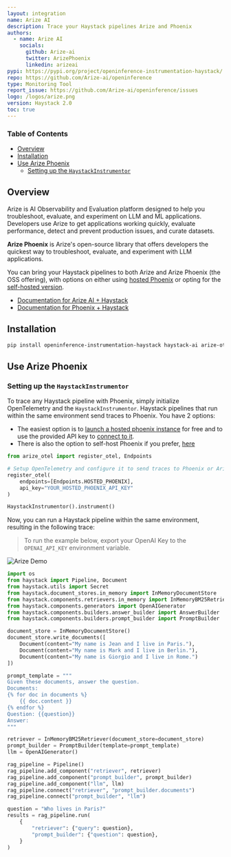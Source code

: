 ```yaml
---
layout: integration
name: Arize AI
description: Trace your Haystack pipelines Arize and Phoenix
authors:
  - name: Arize AI
    socials:
      github: Arize-ai
      twitter: ArizePhoenix
      linkedin: arizeai
pypi: https://pypi.org/project/openinference-instrumentation-haystack/
repo: https://github.com/Arize-ai/openinference
type: Monitoring Tool
report_issue: https://github.com/Arize-ai/openinference/issues
logo: /logos/arize.png
version: Haystack 2.0
toc: true
---
```


### **Table of Contents**

- [Overview](#overview)
- [Installation](#installation)
- [Use Arize Phoenix](#use-arize-phoenix)
  - [Setting up the `HaystackInstrumentor`](#setting-up-the-haystackinstrumentor)

## Overview

Arize is AI Observability and Evaluation platform designed to help you troubleshoot, evaluate, and experiment on LLM and ML applications. Developers use Arize to get applications working quickly, evaluate performance, detect and prevent production issues, and curate datasets.

**Arize Phoenix** is Arize's open-source library that offers developers the quickest way to troubleshoot, evaluate, and experiment with LLM applications.

You can bring your Haystack pipelines to both Arize and Arize Phoenix (the OSS offering), with options on either using [hosted Phoenix](https://phoenix.arize.com) or opting for the [self-hosted version](https://docs.arize.com/phoenix/deployment).

- [Documentation for Arize AI + Haystack](https://docs.arize.com/arize/large-language-models/tracing/auto-instrumentation/haystack)
- [Documentation for Phoenix + Haystack](https://docs.arize.com/phoenix/tracing/integrations-tracing/haystack)

## Installation

```bash
pip install openinference-instrumentation-haystack haystack-ai arize-otel opentelemetry-sdk opentelemetry-exporter-otlp
```

## Use Arize Phoenix

### Setting up the `HaystackInstrumentor`

To trace any Haystack pipeline with Phoenix, simply initialize OpenTelemetry and the `HaystackInstrumentor`. Haystack pipelines that run within the same environment send traces to Phoenix.
You have 2 options:

- The easiest option is to [launch a hosted phoenix instance](https://phoenix.arize.com/) for free and to use the provided API key to [connect to it](https://docs.arize.com/phoenix/hosted-phoenix).
- There is also the option to self-host Phoenix if you prefer, [here](https://docs.arize.com/phoenix/deployment/deploying-phoenix)

```python
from arize_otel import register_otel, Endpoints

# Setup OpenTelemetry and configure it to send traces to Phoenix or Arize
register_otel(
    endpoints=[Endpoints.HOSTED_PHOENIX],
    api_key="YOUR_HOSTED_PHOENIX_API_KEY"
)

HaystackInstrumentor().instrument()
```

Now, you can run a Haystack pipeline within the same environment, resulting in the following trace:

> To run the example below, export your OpenAI Key to the `OPENAI_API_KEY` environment variable.

![Arize Demo](https://raw.githubusercontent.com/deepset-ai/haystack-integrations/main/images/arize-demo.gif)

```python
import os
from haystack import Pipeline, Document
from haystack.utils import Secret
from haystack.document_stores.in_memory import InMemoryDocumentStore
from haystack.components.retrievers.in_memory import InMemoryBM25Retriever
from haystack.components.generators import OpenAIGenerator
from haystack.components.builders.answer_builder import AnswerBuilder
from haystack.components.builders.prompt_builder import PromptBuilder

document_store = InMemoryDocumentStore()
document_store.write_documents([
    Document(content="My name is Jean and I live in Paris."),
    Document(content="My name is Mark and I live in Berlin."),
    Document(content="My name is Giorgio and I live in Rome.")
])

prompt_template = """
Given these documents, answer the question.
Documents:
{% for doc in documents %}
    {{ doc.content }}
{% endfor %}
Question: {{question}}
Answer:
"""

retriever = InMemoryBM25Retriever(document_store=document_store)
prompt_builder = PromptBuilder(template=prompt_template)
llm = OpenAIGenerator()

rag_pipeline = Pipeline()
rag_pipeline.add_component("retriever", retriever)
rag_pipeline.add_component("prompt_builder", prompt_builder)
rag_pipeline.add_component("llm", llm)
rag_pipeline.connect("retriever", "prompt_builder.documents")
rag_pipeline.connect("prompt_builder", "llm")

question = "Who lives in Paris?"
results = rag_pipeline.run(
    {
        "retriever": {"query": question},
        "prompt_builder": {"question": question},
    }
)

```
